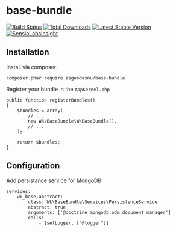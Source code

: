 base-bundle
==============


[![Build Status](https://secure.travis-ci.org/asgoodasnu/base-bundle.png?branch=master)](http://travis-ci.org/asgoodasnu/base-bundle) [![Total Downloads](https://poser.pugx.org/asgoodasnu/base-bundle/downloads.png)](https://packagist.org/packages/asgoodasnu/base-bundle) [![Latest Stable Version](https://poser.pugx.org/asgoodasnu/base-bundle/v/stable.png)](https://packagist.org/packages/asgoodasnu/base-bundle) [![SensioLabsInsight](https://insight.sensiolabs.com/projects/44c50dbc-0a39-4236-ad9e-8cd241790270/mini.png)](https://insight.sensiolabs.com/projects/44c50dbc-0a39-4236-ad9e-8cd241790270)

Installation
------------

Install via composer:

    composer.phar require asgoodasnu/base-bundle
    
Register your bundle in the `AppKernel.php`

    public function registerBundles()
    {
        $bundles = array(
            // ...
            new Wk\BaseBundle\WkBaseBundle(),
            // ...
        );
    
        return $bundles;
    }

Configuration
-------------

Add persistance service for MongoDB:

    services:
        wk_base.abstract:
            class: Wk\BaseBundle\Services\PersistenceService
            abstract: true
            arguments: ['@doctrine_mongodb.odm.document_manager']
            calls:
                - [setLogger, ["@logger"]]

